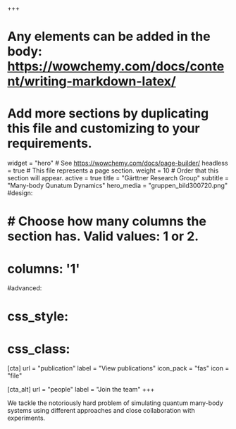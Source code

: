 +++
# Any elements can be added in the body: https://wowchemy.com/docs/content/writing-markdown-latex/
# Add more sections by duplicating this file and customizing to your requirements.

widget = "hero"  # See https://wowchemy.com/docs/page-builder/
headless = true  # This file represents a page section.
weight = 10  # Order that this section will appear.
active = true
title = "Gärttner Research Group"
subtitle = "Many-body Qunatum Dynamics"
hero_media = "gruppen_bild300720.png"
#design:
#  # Choose how many columns the section has. Valid values: 1 or 2.
#  columns: '1'
#advanced:
#  css_style:
#  css_class:

[cta]
  url = "publication"
  label = "View publications"
  icon_pack = "fas"
  icon = "file"

[cta_alt]
  url = "people"
  label = "Join the team"
+++

We tackle the notoriously hard problem of simulating quantum many-body systems using different approaches and close collaboration with experiments.
